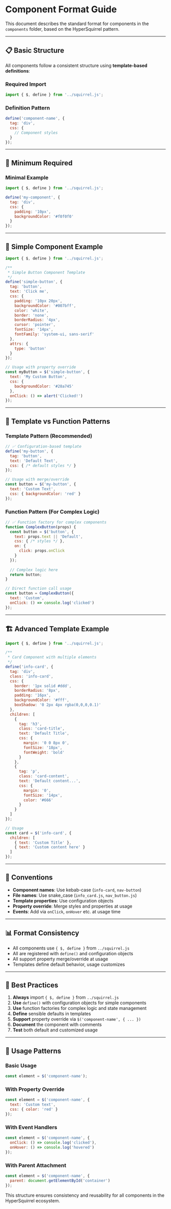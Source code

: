 # Component Format Guide

This document describes the standard format for components in the `components` folder, based on the HyperSquirrel pattern.

---

## 📋 Basic Structure

All components follow a consistent structure using **template-based definitions**:

### Required Import

```javascript
import { $, define } from '../squirrel.js';
```

### Definition Pattern

```javascript
define('component-name', {
  tag: 'div',
  css: {
    // Component styles
  }
});
```

---

## 🔧 Minimum Required

### Minimal Example

```javascript
import { $, define } from '../squirrel.js';

define('my-component', {
  tag: 'div',
  css: {
    padding: '10px',
    backgroundColor: '#f0f0f0'
  }
});
```

---

## 📝 Simple Component Example

```javascript
import { $, define } from '../squirrel.js';

/**
 * Simple Button Component Template
 */
define('simple-button', {
  tag: 'button',
  text: 'Click me',
  css: {
    padding: '10px 20px',
    backgroundColor: '#007bff',
    color: 'white',
    border: 'none',
    borderRadius: '4px',
    cursor: 'pointer',
    fontSize: '14px',
    fontFamily: 'system-ui, sans-serif'
  },
  attrs: {
    type: 'button'
  }
});

// Usage with property override
const myButton = $('simple-button', {
  text: 'My Custom Button',
  css: { 
    backgroundColor: '#28a745' 
  },
  onClick: () => alert('Clicked!')
});
```

---

## 🎯 Template vs Function Patterns

### Template Pattern (Recommended)
```javascript
// ✅ Configuration-based template
define('my-button', {
  tag: 'button',
  text: 'Default Text',
  css: { /* default styles */ }
});

// Usage with merge/override
const button = $('my-button', {
  text: 'Custom Text',
  css: { backgroundColor: 'red' }
});
```

### Function Pattern (For Complex Logic)
```javascript
// ✅ Function factory for complex components
function ComplexButton(props) {
  const button = $('button', {
    text: props.text || 'Default',
    css: { /* styles */ },
    on: {
      click: props.onClick
    }
  });
  
  // Complex logic here
  return button;
}

// Direct function call usage
const button = ComplexButton({
  text: 'Custom',
  onClick: () => console.log('clicked')
});
```

---

## 🏗️ Advanced Template Example

```javascript
import { $, define } from '../squirrel.js';

/**
 * Card Component with multiple elements
 */
define('info-card', {
  tag: 'div',
  class: 'info-card',
  css: {
    border: '1px solid #ddd',
    borderRadius: '8px',
    padding: '16px',
    backgroundColor: '#fff',
    boxShadow: '0 2px 4px rgba(0,0,0,0.1)'
  },
  children: [
    {
      tag: 'h3',
      class: 'card-title',
      text: 'Default Title',
      css: {
        margin: '0 0 8px 0',
        fontSize: '18px',
        fontWeight: 'bold'
      }
    },
    {
      tag: 'p',
      class: 'card-content',
      text: 'Default content...',
      css: {
        margin: '0',
        fontSize: '14px',
        color: '#666'
      }
    }
  ]
});

// Usage
const card = $('info-card', {
  children: [
    { text: 'Custom Title' },
    { text: 'Custom content here' }
  ]
});
```

---

## 🎯 Conventions

- **Component names**: Use kebab-case (`info-card`, `nav-button`)
- **File names**: Use snake_case (`info_card.js`, `nav_button.js`)
- **Template properties**: Use configuration objects
- **Property override**: Merge styles and properties at usage
- **Events**: Add via `onClick`, `onHover` etc. at usage time

---

## 📊 Format Consistency

- All components use `{ $, define }` from `../squirrel.js`
- All are registered with `define()` and configuration objects
- All support property merge/override at usage
- Templates define default behavior, usage customizes

---

## 📝 Best Practices

1. **Always** import `{ $, define }` from `../squirrel.js`
2. **Use** `define()` with configuration objects for simple components
3. **Use** function factories for complex logic and state management
4. **Define** sensible defaults in templates
5. **Support** property override via `$('component-name', { ... })`
6. **Document** the component with comments
7. **Test** both default and customized usage

---

## 🔄 Usage Patterns

### Basic Usage
```javascript
const element = $('component-name');
```

### With Property Override
```javascript
const element = $('component-name', {
  text: 'Custom text',
  css: { color: 'red' }
});
```

### With Event Handlers
```javascript
const element = $('component-name', {
  onClick: () => console.log('clicked'),
  onHover: () => console.log('hovered')
});
```

### With Parent Attachment
```javascript
const element = $('component-name', {
  parent: document.getElementById('container')
});
```

This structure ensures consistency and reusability for all components in the HyperSquirrel ecosystem.
